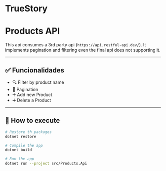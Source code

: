 ﻿# TrueStory

# Products API

This api consumes a 3rd party api (`https://api.restful-api.dev/`). It implements pagination and filtering even the final api does not supporting it.

---

## ✅ Funcionalidades

- 🔍 Filter by product name
- 📄 Pagination
- ➕ Add new Product
- ➕ Delete a Product


---

## 🚀 How to execute

```bash
# Restore th packages
dotnet restore

# Compile the app
dotnet build

# Run the app
dotnet run --project src/Products.Api
